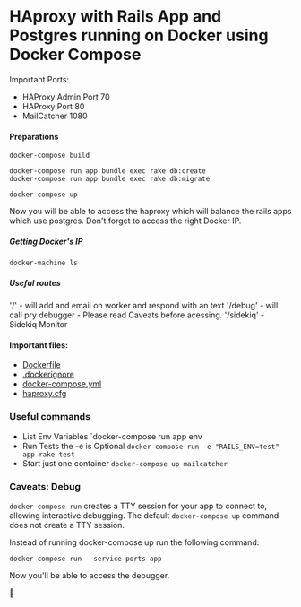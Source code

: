 # HAproxy with Rails App and Postgres running on Docker using Docker Compose

Important Ports:
* HAProxy Admin Port 70
* HAProxy Port 80
* MailCatcher 1080


#### Preparations
```shell
docker-compose build

docker-compose run app bundle exec rake db:create
docker-compose run app bundle exec rake db:migrate

docker-compose up
```

Now you will be able to access the haproxy which will balance the rails apps which use postgres.
Don't forget to access the right Docker IP.

##### Getting Docker's IP
`docker-machine ls`

##### Useful routes
'/' - will add and email on worker and respond with an text
'/debug' - will call pry debugger - Please read Caveats before acessing.
'/sidekiq' - Sidekiq Monitor


#### Important files:

* [Dockerfile](https://github.com/scudelletti/haproxy_docker_rails_demo/blob/master/Dockerfile)
* [.dockerignore](https://github.com/scudelletti/haproxy_docker_rails_demo/blob/master/.dockerignore)
* [docker-compose.yml](https://github.com/scudelletti/haproxy_docker_rails_demo/blob/master/docker-compose.yml)
* [haproxy.cfg](https://github.com/scudelletti/haproxy_docker_rails_demo/blob/master/haproxy/haproxy.cfg)

### Useful commands

* List Env Variables `docker-compose run app env
* Run Tests the -e is Optional `docker-compose run -e "RAILS_ENV=test" app rake test`
* Start just one container `docker-compose up mailcatcher`

### Caveats: Debug

`docker-compose run` creates a TTY session for your app to connect to, allowing interactive debugging. The default `docker-compose up` command does not create a TTY session.

Instead of running docker-compose up run the following command:

`docker-compose run --service-ports app`

Now you'll be able to access the debugger.

:whale:
